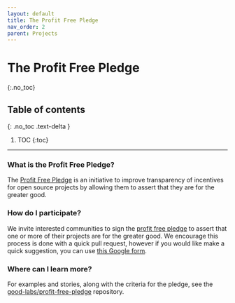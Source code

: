```yaml
---
layout: default
title: The Profit Free Pledge
nav_order: 2
parent: Projects
---
```


# The Profit Free Pledge
{:.no_toc}

## Table of contents
{: .no_toc .text-delta }

1. TOC
{:toc}

---

### What is the Profit Free Pledge?

The [Profit Free Pledge](https://www.github.com/good-labs/profit-free-plege) is 
an initiative to improve transparency of incentives for open source projects by
allowing them to assert that they are for the greater good.

### How do I participate?

We invite interested communities to sign the 
[profit free pledge](https://www.github.com/good-labs/profit-free-plege) to
assert that one or more of their projects are for the greater good. We encourage
this process is done with a quick pull request, however if you would like make
a quick suggestion, you can use [this Google form](https://forms.gle/xkG4CvwhJEzThCjN7).


### Where can I learn more?

For examples and stories, along with the criteria for the pledge, see the
[good-labs/profit-free-pledge](https://www.github.com/good-labs/profit-free-plege) repository.
